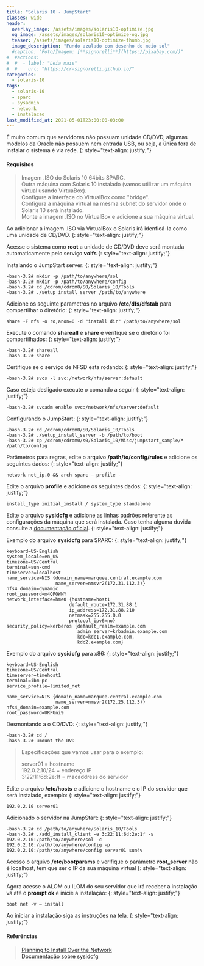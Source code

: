```yaml
---
title: "Solaris 10 - JumpStart"
classes: wide
header:
  overlay_image: /assets/images/solaris10-optimize.jpg
  og_image: /assets/images/solaris10-optimize-og.jpg
  teaser: /assets/images/solaris10-optimize-thumb.jpg
  image_description: "Fundo azulado com desenho de meio sol"
  #caption: "Foto/Imagem: [**signorelli**](https://pixabay.com/)"
#  #actions:
#  #  - label: "Leia mais"
#  #    url: "https://cr-signorelli.github.io/"
categories:
  - solaris-10
tags:
  - solaris-10
  - sparc
  - sysadmin
  - network
  - instalacao
last_modified_at: 2021-05-01T23:00:00-03:00
---
```


É muito comum que servidores não possuam unidade CD/DVD, algumas modelos da Oracle não possuem nem entrada USB, ou seja, a única fora de instalar o sistema é via rede.
{: style="text-align: justify;"}

#### Requisitos

> Imagem .ISO do Solaris 10 64bits SPARC.  
> Outra máquina com Solaris 10 instalado (vamos utilizar um máquina virtual usando VirtuaBox).  
> Configure a interface do VirtualBox como "bridge".  
> Configura a máquina virtual na mesma subnet do servidor onde o Solaris 10 será instalado.  
> Monte a imagem .ISO no VirtualBox e adicione a sua máquina virtual.  

Ao adicionar a imagem .ISO via VirtualBox o Solaris irá idenficá-la como uma unidade de CD/DVD.
{: style="text-align: justify;"}

Acesse o sistema como **root** a unidade de CD/DVD deve será montada automaticamente pelo serviço **volfs**
{: style="text-align: justify;"}

Instalando o JumpStart server:
{: style="text-align: justify;"}

```console
-bash-3.2# mkdir -p /path/to/anywhere/sol
-bash-3.2# mkdir -p /path/to/anywhere/config
-bash-3.2# cd /cdrom/cdrom0/S0/Solaris_10/Tools
-bash-3.2# ./setup_install_server /path/to/anywhere
```

Adicione os seguinte parametros no arquivo **/etc/dfs/dfstab** para compartilhar o diretório:
{: style="text-align: justify;"}

```console
share -F nfs -o ro,anon=0 -d "install dir" /path/to/anywhere/sol
```

Execute o comando **shareall** e  **share** e verifique se o diretório foi compartilhados:
{: style="text-align: justify;"}

```console
-bash-3.2# shareall
-bash-3.2# share
```

Certifique se o serviço de NFSD esta rodando:
{: style="text-align: justify;"}

```console
-bash-3.2# svcs -l svc:/network/nfs/server:default
```

Caso esteja desligado execute o comando a seguir
{: style="text-align: justify;"}

```console
-bash-3.2# svcadm enable svc:/network/nfs/server:default
```

Configurando o JumpStart:
{: style="text-align: justify;"}

```console
-bash-3.2# cd /cdrom/cdrom0/S0/Solaris_10/Tools
-bash-3.2# ./setup_install_server -b /path/to/boot
-bash-3.2# cp /cdrom/cdrom0/s0/Solaris_10/Misc/jumpstart_sample/* /path/to/config
```

Parâmetros para regras, edite o arquivo **/path/to/config/rules** e adicione os seguintes dados:
{: style="text-align: justify;"}

```console
network net_ip.0 && arch sparc – profile -
```

Edite o arquivo **profile** e adicione os seguintes dados:
{: style="text-align: justify;"}

```console
install_type initial_install / system_type standalone
```

Edite o arquivo **sysidcfg** e adicione as linhas padrões referente as configurações da máquina que será instalada. Caso tenha alguma duvida consulte a [documentação oficial](https://docs.oracle.com/cd/E26505_01/html/E28037/preconsysid-55534.html).
{: style="text-align: justify;"}

Exemplo do arquivo **sysidcfg** para SPARC:
{: style="text-align: justify;"}

```console
keyboard=US-English
system_locale=en_US
timezone=US/Central
terminal=sun-cmd
timeserver=localhost
name_service=NIS {domain_name=marquee.central.example.com
                  name_server=nmsvr2(172.31.112.3)}
nfs4_domain=dynamic
root_password=m4QPOWNY
network_interface=hme0 {hostname=host1 
                       default_route=172.31.88.1 
                       ip_address=172.31.88.210 
                       netmask=255.255.0.0 
                       protocol_ipv6=no}
security_policy=kerberos {default_realm=example.com 
                          admin_server=krbadmin.example.com 
                          kdc=kdc1.example.com, 
                          kdc2.example.com}
```

Exemplo do arquivo **sysidcfg** para x86:
{: style="text-align: justify;"}

```console
keyboard=US-English
timezone=US/Central
timeserver=timehost1
terminal=ibm-pc
service_profile=limited_net

name_service=NIS {domain_name=marquee.central.example.com
                  name_server=nmsvr2(172.25.112.3)}
nfs4_domain=example.com
root_password=URFUni9
```

Desmontando a o CD/DVD:
{: style="text-align: justify;"}

```console
-bash-3.2# cd /
-bash-3.2# umount the DVD
```

> Especificações que vamos usar para o exemplo:  
>  
> server01 = hostname  
> 192.0.2.10/24 = endereço IP  
> 3:22:11:6d:2e:1f = macaddress do servidor  

Edite o arquivo **/etc/hosts** e adicione o hostname e o IP do servidor que será instalado, exemplo:
{: style="text-align: justify;"}

```console
192.0.2.10 server01
```

Adicionado o servidor na JumpStart:
{: style="text-align: justify;"}

```console
-bash-3.2# cd /path/to/anywhere/Solaris_10/Tools
-bash-3.2# ./add_install_client -e 3:22:11:6d:2e:1f -s 192.0.2.10:/path/to/anywhere/sol -c 192.0.2.10:/path/to/anywhere/config -p 192.0.2.10:/path/to/anywhere/config server01 sun4v
```

Acesso o arquivo **/etc/bootparams** e verifique o parâmetro **root_server** não é localhost, tem que ser o IP da sua máquina virtual
{: style="text-align: justify;"}

Agora acesse o ALOM ou ILOM do seu servidor que irá receber a instalação vá até o **prompt ok** e inicie a instalação:
{: style="text-align: justify;"}

```console
boot net -v – install
```

Ao iniciar a instalação siga as instruções na tela.
{: style="text-align: justify;"}

#### Referências

> [Planning to Install Over the Network](https://docs.oracle.com/cd/E26505_01/html/E28037/ejusv.html#scrolltoc)  
> [Documentação sobre sysidcfg](https://docs.oracle.com/cd/E26505_01/html/E28037/preconsysid-55534.html)  
